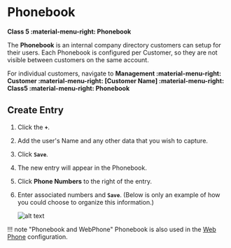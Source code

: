 # Phonebook
**Class 5 :material-menu-right: Phonebook**

The **Phonebook** is an internal company directory customers can setup for their users. Each Phonebook is configured per Customer, so they are not visible between customers on the same account. 

For individual customers, navigate to **Management :material-menu-right: Customer :material-menu-right: [Customer Name] :material-menu-right: Class5 :material-menu-right: Phonebook**

## Create Entry

1. Click the **`+`**.
2. Add the user's Name and any other data that you wish to capture. 
3. Click **`Save`**.
4. The new entry will appear in the Phonebook. 
5. Click **Phone Numbers** to the right of the entry.
6. Enter associated numbers and **`Save`**. (Below is only an example of how you could choose to organize this information.)

    ![alt text][phonebook]

!!! note "Phonebook and WebPhone"
    Phonebook is also used in the [Web Phone](https://docs.connexcs.com/setup/integrations/webphone/) configuration. 

[phonebook]: /class5/img/phonebook.png "Phonebook Add Numbers"
